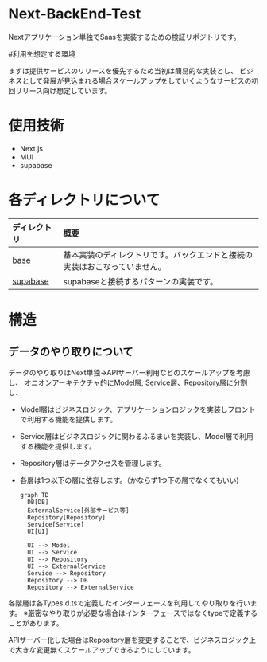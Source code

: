 # Next-BackEnd-Test
Nextアプリケーション単独でSaasを実装するための検証リポジトリです。

#利用を想定する環境

まずは提供サービスのリリースを優先するため当初は簡易的な実装とし、
ビジネスとして発展が見込まれる場合スケールアップをしていくようなサービスの初回リリース向け想定しています。

# 使用技術
* Next.js
* MUI
* supabase

# 各ディレクトリについて

|ディレクトリ| 概要 |
|:---------------------|:-----------------------------------------------|
|[base](/base/)|基本実装のディレクトリです。バックエンドと接続の実装はおこなっていません。|
|[supabase](/supabase/)|supabaseと接続するパターンの実装です。|

# 構造
## データのやり取りについて
データのやり取りはNext単独→APIサーバー利用などのスケールアップを考慮し、
オニオンアーキテクチャ的にModel層, Service層、Repository層に分割し、

* Model層はビジネスロジック、アプリケーションロジックを実装しフロントで利用する機能を提供します。
* Service層はビジネスロジックに関わるふるまいを実装し、Model層で利用する機能を提供します。
* Repository層はデータアクセスを管理します。
* 各層は1つ以下の層に依存します。（かならず1つ下の層でなくてもいい)

  ```mermaid
  graph TD
    DB[DB]
    ExternalService[外部サービス等]
    Repository[Repository]
    Service[Service]
    UI[UI]

    UI --> Model
    UI --> Service
    UI --> Repository
    UI --> ExternalService
    Service --> Repository
    Repository --> DB
    Repository --> ExternalService
  ```

各階層は各Types.d.tsで定義したインターフェースを利用してやり取りを行います。
※厳密なやり取りが必要な場合はインターフェースではなくtypeで定義することがあります。

APIサーバー化した場合はRepository層を変更することで、ビジネスロジック上で大きな変更無くスケールアップできるようにしています。
